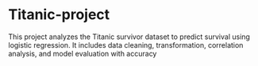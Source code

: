 # Titanic-project
This project analyzes the Titanic survivor dataset to predict survival using logistic regression. It includes data cleaning, transformation, correlation analysis, and model evaluation with accuracy
